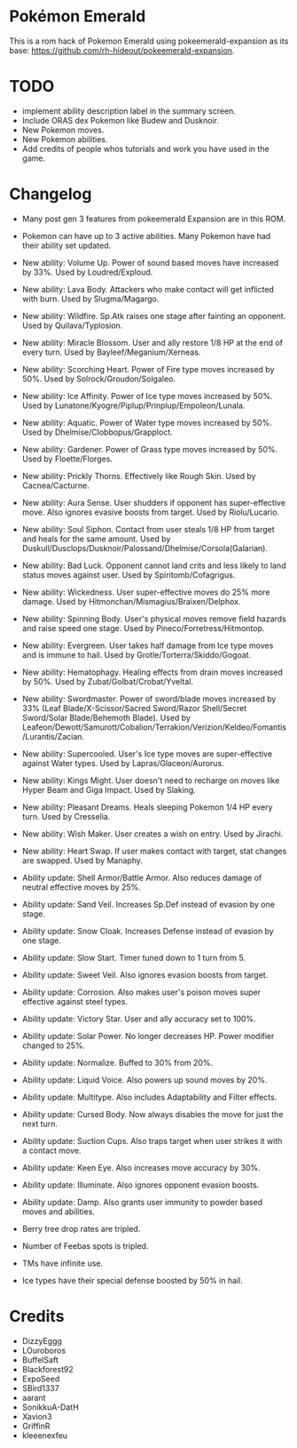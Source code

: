 # Pokémon Emerald

This is a rom hack of Pokemon Emerald using pokeemerald-expansion as its base: https://github.com/rh-hideout/pokeemerald-expansion.

# TODO

- implement ability description label in the summary screen.
- Include ORAS dex Pokemon like Budew and Dusknoir.
- New Pokemon moves.
- New Pokemon abilities.
- Add credits of people whos tutorials and work you have used in the game.

# Changelog

- Many post gen 3 features from pokeemerald Expansion are in this ROM.

- Pokemon can have up to 3 active abilities. Many Pokemon have had their ability set updated.
- New ability: Volume Up. Power of sound based moves have increased by 33%. Used by Loudred/Exploud.
- New ability: Lava Body. Attackers who make contact will get inflicted with burn. Used by Slugma/Magargo.
- New ability: Wildfire. Sp.Atk raises one stage after fainting an opponent. Used by Quilava/Typlosion.
- New ability: Miracle Blossom. User and ally restore 1/8 HP at the end of every turn. Used by Bayleef/Meganium/Xerneas.
- New ability: Scorching Heart. Power of Fire type moves increased by 50%. Used by Solrock/Groudon/Solgaleo.
- New ability: Ice Affinity. Power of Ice type moves increased by 50%. Used by Lunatone/Kyogre/Piplup/Prinplup/Empoleon/Lunala.
- New ability: Aquatic. Power of Water type moves increased by 50%. Used by Dhelmise/Clobbopus/Grapploct.
- New ability: Gardener. Power of Grass type moves increased by 50%. Used by Floette/Florges.
- New ability: Prickly Thorns. Effectively like Rough Skin. Used by Cacnea/Cacturne.
- New ability: Aura Sense. User shudders if opponent has super-effective move. Also ignores evasive boosts from target. Used by Riolu/Lucario.
- New ability: Soul Siphon. Contact from user steals 1/8 HP from target and heals for the same amount. Used by Duskull/Dusclops/Dusknoir/Palossand/Dhelmise/Corsola(Galarian).
- New ability: Bad Luck. Opponent cannot land crits and less likely to land status moves against user. Used by Spiritomb/Cofagrigus.
- New ability: Wickedness. User super-effective moves do 25% more damage. Used by Hitmonchan/Mismagius/Braixen/Delphox.
- New ability: Spinning Body. User's physical moves remove field hazards and raise speed one stage. Used by Pineco/Forretress/Hitmontop.
- New ability: Evergreen. User takes half damage from Ice type moves and is immune to hail. Used by Grotle/Torterra/Skiddo/Gogoat.
- New ability: Hematophagy. Healing effects from drain moves increased by 50%. Used by Zubat/Golbat/Crobat/Yveltal.
- New ability: Swordmaster. Power of sword/blade moves increased by 33% (Leaf Blade/X-Scissor/Sacred Sword/Razor Shell/Secret Sword/Solar Blade/Behemoth Blade). Used by Leafeon/Dewott/Samurott/Cobalion/Terrakion/Verizion/Keldeo/Fomantis/Lurantis/Zacian.
- New ability: Supercooled. User's Ice type moves are super-effective against Water types. Used by Lapras/Glaceon/Aurorus.
- New ability: Kings Might. User doesn't need to recharge on moves like Hyper Beam and Giga Impact. Used by Slaking.
- New ability: Pleasant Dreams. Heals sleeping Pokemon 1/4 HP every turn. Used by Cresselia.
- New ability: Wish Maker. User creates a wish on entry. Used by Jirachi.
- New ability: Heart Swap. If user makes contact with target, stat changes are swapped. Used by Manaphy.

- Ability update: Shell Armor/Battle Armor. Also reduces damage of neutral effective moves by 25%.
- Ability update: Sand Veil. Increases Sp.Def instead of evasion by one stage.
- Ability update: Snow Cloak. Increases Defense instead of evasion by one stage.
- Ability update: Slow Start. Timer tuned down to 1 turn from 5.
- Ability update: Sweet Veil. Also ignores evasion boosts from target.
- Ability update: Corrosion. Also makes user's poison moves super effective against steel types.
- Ability update: Victory Star. User and ally accuracy set to 100%.
- Ability update: Solar Power. No longer decreases HP. Power modifier changed to 25%.
- Ability update: Normalize. Buffed to 30% from 20%.
- Ability update: Liquid Voice. Also powers up sound moves by 20%.
- Ability update: Multitype. Also includes Adaptability and Filter effects.
- Ability update: Cursed Body. Now always disables the move for just the next turn.
- Ability update: Suction Cups. Also traps target when user strikes it with a contact move.
- Ability update: Keen Eye. Also increases move accuracy by 30%.
- Ability update: Illuminate. Also ignores opponent evasion boosts.
- Ability update: Damp. Also grants user immunity to powder based moves and abilities.

- Berry tree drop rates are tripled.
- Number of Feebas spots is tripled.
- TMs have infinite use.
- Ice types have their special defense boosted by 50% in hail.

# Credits

- DizzyEggg
- LOuroboros
- BuffelSaft
- Blackforest92
- ExpoSeed
- SBird1337
- aarant
- SonikkuA-DatH
- Xavion3
- GriffinR
- kleeenexfeu
